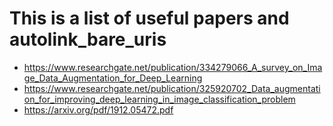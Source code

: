 # This is a list of useful papers and autolink_bare_uris

- https://www.researchgate.net/publication/334279066_A_survey_on_Image_Data_Augmentation_for_Deep_Learning
- https://www.researchgate.net/publication/325920702_Data_augmentation_for_improving_deep_learning_in_image_classification_problem
- https://arxiv.org/pdf/1912.05472.pdf
